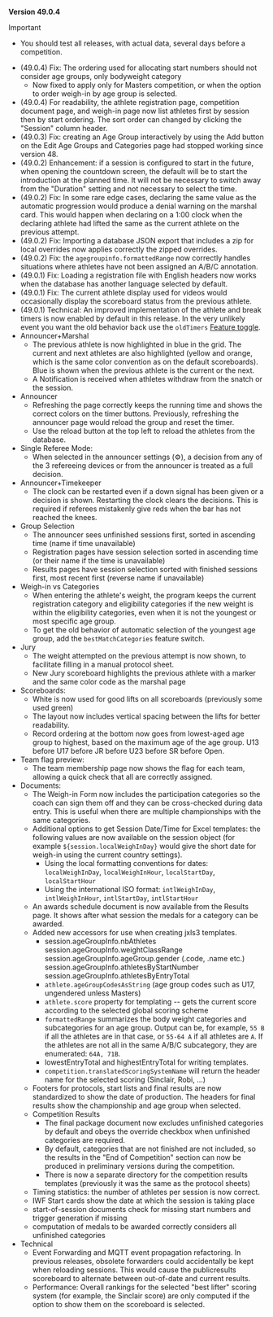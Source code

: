 **Version 49.0.4**

> [!IMPORTANT]
>
> - You should test all releases, with actual data, several days before a competition. 

- (49.0.4) Fix: The ordering used for allocating start numbers should not consider age groups, only bodyweight category
  - Now fixed to apply only for Masters competition, or when the option to order weigh-in by age group is selected.
- (49.0.4) For readability, the athlete registration page, competition document page, and weigh-in page now list athletes first by session then by start ordering.  The sort order can changed by clicking the "Session" column header.
- (49.0.3) Fix: creating an Age Group interactively by using the Add button on the Edit Age Groups and Categories page had stopped working since version 48.
- (49.0.2) Enhancement: if a session is configured to start in the future, when opening the countdown screen, the default will be to start the introduction at the planned time. It will not be necessary to switch away from the "Duration" setting and not necessary to select the time.
- (49.0.2) Fix: In some rare edge cases, declaring the same value as the automatic progression would produce a denial warning on the marshal card.  This would happen when declaring on a 1:00 clock when the declaring athlete had lifted the same as the current athlete on the previous attempt.
- (49.0.2) Fix: Importing a database JSON export that includes a zip for local overrides now applies correctly the zipped overrides.
- (49.0.2) Fix: the `agegroupinfo.formattedRange` now correctly handles situations where athletes have not been assigned an A/B/C annotation.
- (49.0.1) Fix: Loading a registration file with English headers now works when the database has another language selected by default.
- (49.0.1) Fix: The current athlete display used for videos would occasionally display the scoreboard status from the previous athlete. 
- (49.0.1) Technical:  An improved implementation of the athlete and break timers is now enabled by default in this release.  In the very unlikely event you want the old behavior back use the `oldTimers` [Feature toggle](https://owlcms.github.io/owlcms4/#/FeatureToggles).  
- Announcer+Marshal
  - The previous athlete is now highlighted in blue in the grid.  The current and next athletes are also highlighted (yellow and orange, which is the same color convention as on the default scoreboards).  Blue is shown when the previous athlete is the current or the next.
  - A Notification is received when athletes withdraw from the snatch or the session.
- Announcer
  - Refreshing the page correctly keeps the running time and shows the correct colors on the timer buttons.  Previously, refreshing the announcer page would reload the group and reset the timer.  
  - Use the reload button at the top left to reload the athletes from the database.
- Single Referee Mode:
  - When selected in the announcer settings (⚙), a decision from any of the 3 refereeing devices or from the announcer is treated as a full decision.
- Announcer+Timekeeper
  - The clock can be restarted even if a down signal has been given or a decision is shown.  Restarting the clock clears the decisions. This is required if referees mistakenly give reds when the bar has not reached the knees.
- Group Selection
  - The announcer sees unfinished sessions first, sorted in ascending time (name if time unavailable)
  - Registration pages have session selection sorted in ascending time (or their name if the time is unavailable)
  - Results pages have session selection sorted with finished sessions first, most recent first (reverse name if unavailable)
- Weigh-in vs Categories
  - When entering the athlete's weight, the program keeps the current registration category and eligibility categories if the new weight is within the eligibility categories, even when it is not the youngest or most specific age group. 
  - To get the old behavior of automatic selection of the youngest age group, add the `bestMatchCategories` feature switch.
- Jury
  - The weight attempted on the previous attempt is now shown, to facilitate filling in a manual protocol sheet.
  - New Jury scoreboard highlights the previous athlete with a marker and the same color code as the marshal page
- Scoreboards:
  - White is now used for good lifts on all scoreboards (previously some used green)
  - The layout now includes vertical spacing between the lifts for better readability.
  - Record ordering at the bottom now goes from lowest-aged age group to highest, based on the maximum age of the age group. U13 before U17 before JR before U23 before SR before Open.
- Team flag preview: 
  - The team membership page now shows the flag for each team, allowing a quick check that all are correctly assigned.
- Documents:
  - The Weigh-in Form now includes the participation categories so the coach can sign them off and they can be cross-checked during data entry.  This is useful when there are multiple championships with the same categories.
  - Additional options to get Session Date/Time for Excel templates: the following values are now available on the session object (for example `${session.localWeighInDay}` would give the short date for weigh-in using the current country settings).
    - Using the local formatting conventions for dates: `localWeighInDay`, `localWeighInHour`, `localStartDay`, `localStartHour`
    - Using the international ISO format: `intlWeighInDay`, `intlWeighInHour`, `intlStartDay`, `intlStartHour`
  - An awards schedule document is now available from the Results page.  It shows after what session the medals for a category can be awarded.
  - Added new accessors for use when creating jxls3 templates. 
    - session.ageGroupInfo.nbAthletes
      session.ageGroupInfo.weightClassRange
      session.ageGroupInfo.ageGroup.gender  (.code, .name etc.)
      session.ageGroupInfo.athletesByStartNumber
      session.ageGroupInfo.athletesByEntryTotal
    - `athlete.ageGroupCodesAsString`  (age group codes such as U17, ungendered unless Masters)
    - `athlete.score` property for templating -- gets the current score according to the selected global scoring scheme
    - `formattedRange` summarizes the body weight categories and subcategories for an age group.  Output can be, for example, `55 B` if all the athletes are in that case, or `55-64 A` if all athletes are `A`.  If the athletes are not all in the same A/B/C subcategory, they are enumerated: `64A, 71B`.
    - lowestEntryTotal and highestEntryTotal for writing templates. 
    - `competition.translatedScoringSystemName` will return the header name for the selected scoring (Sinclair, Robi, ...)
  - Footers for protocols, start lists and final results are now standardized to show the date of production.  The headers for final results show the championship and age group when selected.
  - Competition Results
    - The final package document now excludes unfinished categories by default and obeys the override checkbox when unfinished categories are required.
    - By default, categories that are not finished are not included, so the results in the "End of Competition" section can now be produced in preliminary versions during the competition.
    - There is now a separate directory for the competition results templates (previously it was the same as the protocol sheets)
  - Timing statistics: the number of athletes per session is now correct.
  - IWF Start cards show the date at which the session is taking place
  - start-of-session documents check for missing start numbers and trigger generation if missing
  - computation of medals to be awarded correctly considers all unfinished categories
- Technical
  - Event Forwarding and MQTT event propagation refactoring. In previous releases, obsolete forwarders could accidentally be kept when reloading sessions.  This would cause the publicresults scoreboard to alternate between out-of-date and current results.
  - Performance: Overall rankings for the selected "best lifter" scoring system (for example, the Sinclair score) are only computed if the option to show them on the scoreboard is selected.
